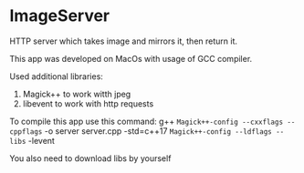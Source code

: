 # ImageServer
HTTP server which takes image and mirrors it, then return it.

This app was developed on MacOs with usage of GCC compiler. 

Used additional libraries:
1) Magick++ to work witth jpeg
2) libevent to work with http requests

To compile this app use this command:
g++ ``Magick++-config --cxxflags --cppflags`` -o server server.cpp -std=c++17  ``Magick++-config --ldflags --libs`` -levent

You also need to download libs by yourself
